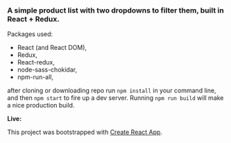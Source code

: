 ### A simple product list with two dropdowns to filter them, built in React + Redux.

Packages used:
- React (and React DOM),
- Redux,
- React-redux,
- node-sass-chokidar,
- npm-run-all,

after cloning or downloading repo run `npm install` in your command line, and then `npm start` to fire up a dev server. Running `npm run build` will make a nice production build.

**Live:**

This project was bootstrapped with [Create React App](https://github.com/facebookincubator/create-react-app).
